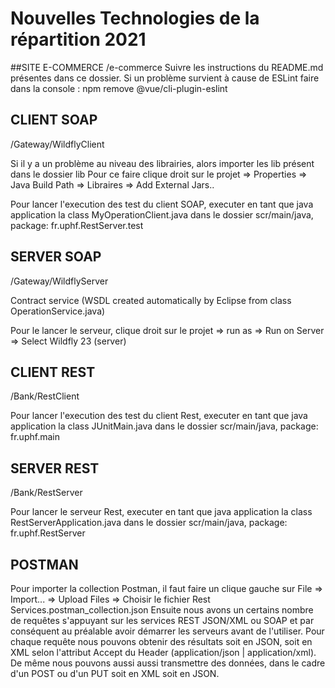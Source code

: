# Nouvelles Technologies de la répartition 2021

##SITE E-COMMERCE
/e-commerce Suivre les instructions du README.md présentes dans ce dossier. Si un problème survient à cause de ESLint faire dans la console : npm remove @vue/cli-plugin-eslint

## CLIENT SOAP

/Gateway/WildflyClient

Si il y a un problème au niveau des librairies, alors importer les lib présent dans le dossier lib
Pour ce faire clique droit sur le projet => Properties => Java Build Path => Libraires => Add External Jars..

Pour lancer l'execution des test du client SOAP, executer en tant que java application la class MyOperationClient.java dans le dossier scr/main/java, package: fr.uphf.RestServer.test

## SERVER SOAP 

/Gateway/WildflyServer

Contract service (WSDL created automatically by Eclipse from class OperationService.java)

Pour le lancer le serveur, clique droit sur le projet => run as => Run on Server => Select Wildfly 23 (server)


## CLIENT REST

/Bank/RestClient

Pour lancer l'execution des test du client Rest, executer en tant que java application la class JUnitMain.java dans le dossier scr/main/java, package: fr.uphf.main


## SERVER REST

/Bank/RestServer

Pour lancer le serveur Rest, executer en tant que java application la class RestServerApplication.java dans le dossier scr/main/java, package: fr.uphf.RestServer

## POSTMAN

Pour importer la collection Postman, il faut faire un clique gauche sur File => Import... => Upload Files => Choisir le fichier Rest Services.postman_collection.json
Ensuite nous avons un certains nombre de requêtes s'appuyant sur les services REST JSON/XML ou SOAP et par conséquent au préalable avoir démarrer les serveurs avant de l'utiliser.
Pour chaque requête nous pouvons obtenir des résultats soit en JSON, soit en XML selon l'attribut Accept du Header (application/json | application/xml).
De même nous pouvons aussi aussi transmettre des données, dans le cadre d'un POST ou d'un PUT soit en XML soit en JSON.

